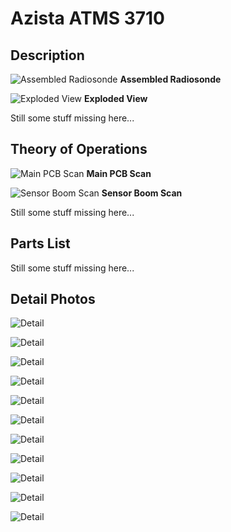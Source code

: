 # Azista ATMS 3710

## Description

![Assembled Radiosonde](assembled.jpg)
**Assembled Radiosonde**

![Exploded View](exploded_view.jpg)
**Exploded View**

Still some stuff missing here...

## Theory of Operations

![Main PCB Scan](pcb.jpg)
**Main PCB Scan**

![Sensor Boom Scan](sensorboom.jpg)
**Sensor Boom Scan**

Still some stuff missing here...

## Parts List

Still some stuff missing here...

## Detail Photos

![Detail](detail/detail01.jpg)

![Detail](detail/detail02.jpg)

![Detail](detail/detail03.jpg)

![Detail](detail/detail04.jpg)

![Detail](detail/detail05.jpg)

![Detail](detail/detail06.jpg)

![Detail](detail/detail07.jpg)

![Detail](detail/detail08.jpg)

![Detail](detail/detail09.jpg)

![Detail](detail/detail10.jpg)

![Detail](detail/detail11.jpg)
